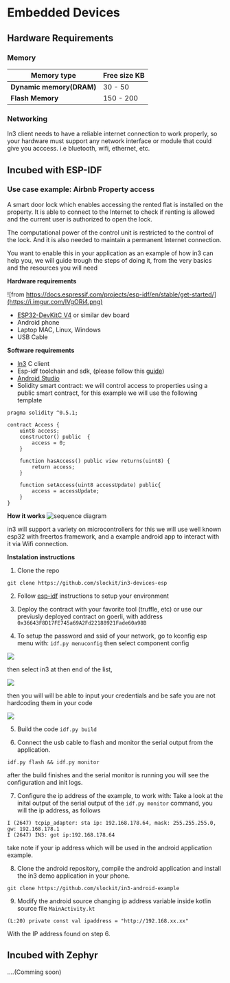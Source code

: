 # Embedded Devices


## Hardware Requirements
### Memory 


| Memory type                 | Free size KB |
| ------------------------ | -------- |
| **Dynamic memory(DRAM)** | 30 - 50   |
| **Flash Memory**         | 150 - 200   |


### Networking
In3 client needs to have a reliable internet connection to work properly, so your hardware must support any network interface or module that could give you acccess. i.e  bluetooth, wifi, ethernet, etc.
        
## Incubed with ESP-IDF



### Use case example: Airbnb Property access

A smart door lock which enables accessing the rented flat is installed on the property. It is able to connect to the Internet to check if renting is allowed and the current user is authorized to open the lock.

The computational power of the control unit is restricted to the control of the lock. And it is also needed to maintain a permanent Internet connection.

You want to enable this in your application as an example of how in3 can help you, we will guide trough the steps of doing it, from the very basics and the resources you will need 

**Hardware requirements**

![from https://docs.espressif.com/projects/esp-idf/en/stable/get-started/](https://i.imgur.com/IVgORi4.png)


* [ESP32-DevKitC V4](https://docs.espressif.com/projects/esp-idf/en/latest/hw-reference/get-started-devkitc.html) or similar dev board
* Android phone
* Laptop MAC, Linux, Windows
* USB Cable 

**Software requirements** 

*  [In3](https://github.com/slockit/in3-c) C client
*  Esp-idf toolchain and sdk, (please follow this [guide](https://docs.espressif.com/projects/esp-idf/en/stable/get-started/)) 
*  [Android Studio](https://developer.android.com/studio)
* Solidity smart contract:  we will control access to properties using a public smart contract, for this example we will use the following template

```
pragma solidity ^0.5.1;

contract Access {
    uint8 access;
    constructor() public  {
        access = 0;
    }
    
    function hasAccess() public view returns(uint8) {
        return access;
    }
    
    function setAccess(uint8 accessUpdate) public{
        access = accessUpdate;
    }
}
```

**How it works**
![sequence diagram](https://i.imgur.com/l36Yobm.png)



in3 will support a variety on microcontrollers for this we will use well known esp32 with freertos framework, and a example android app to interact with it via Wifi connection. 

**Instalation instructions**
1. Clone the repo

`git clone https://github.com/slockit/in3-devices-esp `

2. Follow [esp-idf](https://) instructions to setup your environment


3. Deploy the contract with your favorite tool (truffle, etc) or use our previusly deployed contract on goerli, with address `0x36643F8D17FE745a69A2Fd22188921Fade60a98B`



4. To setup the password and ssid of your network, go to kconfig esp menu with: 
`idf.py menuconfig`
then select component config

![](https://i.imgur.com/iVtqGig.png)

then select in3 at then end of the list, 

![](https://i.imgur.com/uIPhf9l.png)

then you will will be able to input your credentials and be safe you are not hardcoding them in your code

![](https://i.imgur.com/6AtcPFA.png)


5. Build the code
`idf.py build`

6. Connect the usb cable to flash and monitor the serial output from the application. 

`idf.py flash && idf.py monitor`

after the build finishes and the serial monitor is running you will see the configuration and init logs.

7. Configure the ip address of the example, to work with:
Take a look at the inital output of the serial output of the `idf.py monitor` command, you will the ip address, as follows 

```
I (2647) tcpip_adapter: sta ip: 192.168.178.64, mask: 255.255.255.0, gw: 192.168.178.1
I (2647) IN3: got ip:192.168.178.64
```
take note if your ip address which will be used in the android application example. 

8. Clone the android repository, compile the android application and install the in3 demo application in your phone. 

`git clone https://github.com/slockit/in3-android-example`


9. Modify the android source changing ip address variable inside kotlin source file `MainActivity.kt`

`(L:20) private const val ipaddress = "http://192.168.xx.xx"`

With the IP address found on step 6. 



## Incubed with Zephyr

....(Comming soon)

